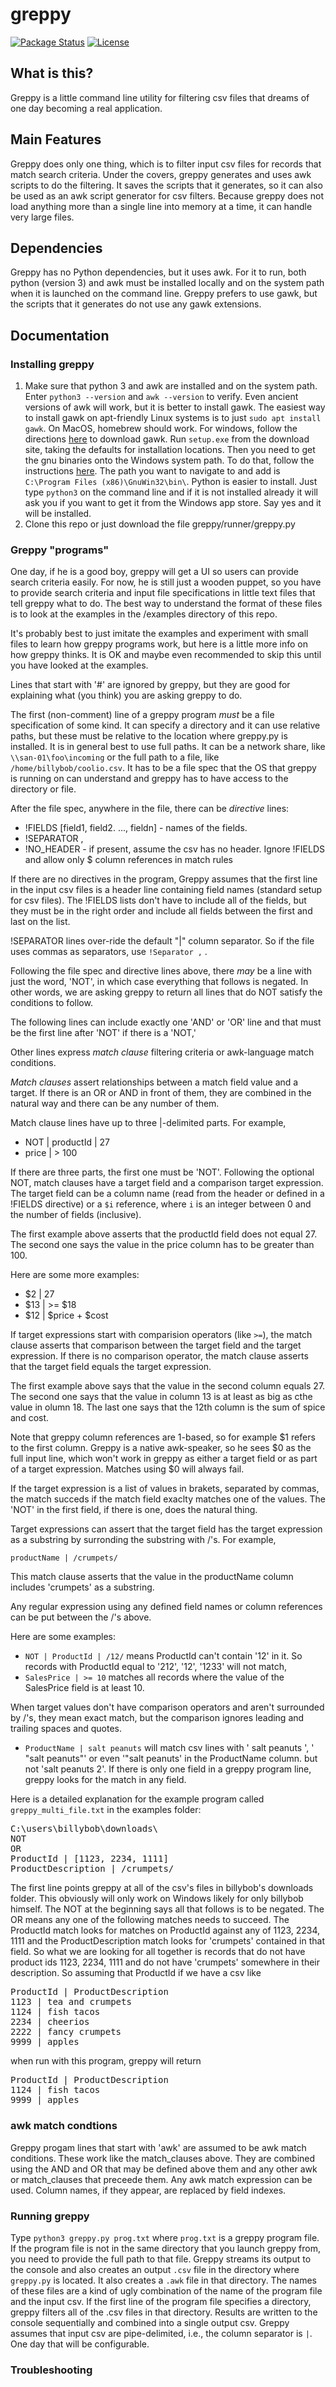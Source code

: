 # greppy
[![Package Status](https://img.shields.io/badge/status-experimental-yellow)](https://github.com/psteitz/greppy)
[![License](https://img.shields.io/badge/license-apache2-green)](https://github.com/psteitz/greppy/blob/main/LICENSE)

## What is this?
Greppy is a little command line utility for filtering csv files that dreams of one day becoming a real application.
## Main Features
Greppy does only one thing, which is to filter input csv files for records that match search criteria.
Under the covers, greppy generates and uses awk scripts to do the filtering.  It saves the scripts that it generates,
so it can also be used as an awk script generator for csv filters. Because greppy does not load anything more than a 
single line into memory at a time, it can handle very large files.
## Dependencies
Greppy has no Python dependencies, but it uses awk. For it to run, both python (version 3) and awk must be installed locally and on the system path when it is launched on the command line. Greppy prefers to use gawk, but the scripts that it generates do not use any gawk extensions.
## Documentation
### Installing greppy
 1. Make sure that python 3 and awk are installed and on the system path.  Enter ```python3 --version``` and ```awk --version``` to verify. Even ancient versions of awk will work, but it is better to install gawk. The easiest way to install gawk on apt-friendly Linux systems is to just ```sudo apt install gawk```.  On MacOS, homebrew should work.  For windows, follow the directions [here](https://gnuwin32.sourceforge.net/packages/gawk.htm) to download gawk.  Run ```setup.exe``` from the download site, taking the defaults for installation locations.  Then you need to get the gnu binaries onto the Windows system path.  To do that, follow the instructions [here](https://www.mathworks.com/matlabcentral/answers/94933-how-do-i-edit-my-system-path-in-windows). The path you want to navigate to and add is ```C:\Program Files (x86)\GnuWin32\bin\```.  Python is easier to install.  Just type ```python3``` on the command line and if it is not installed already it will ask you if you want to get it from the Windows app store.  Say yes and it will be installed.  
 2. Clone this repo or just download the file greppy/runner/greppy.py
### Greppy "programs" 
One day, if he is a good boy, greppy will get a UI so users can provide search criteria easily.  For now, he is still just a wooden puppet, so you have to provide search criteria and input file specifications in little text files that tell greppy what to do.  The best way to understand the format of these files is to look at the examples in the /examples directory of this repo.  

It's probably best to just imitate the examples and experiment with small files to learn how greppy programs work, but here is a little more info on how greppy thinks. It is OK and maybe even recommended to skip this until you have looked at the examples.

Lines that start with '#' are ignored by greppy, but they are good for explaining what (you think) you are asking greppy to do.

The first (non-comment) line of a greppy program _must_ be a file specification of some kind.  It can specify a directory and it can use relative paths, but these must be relative  to the location where greppy.py is installed.  It is in general best to use full paths.  It can be a network share, like ```\\san-01\foo\incoming``` or the full path to a file, like ```/home/billybob/coolio.csv```.  It has to be a file spec that the OS that greppy is running on can understand and greppy has to have access to the directory or file.

After the file spec, anywhere in the file, there can be _directive_ lines:
  * !FIELDS [field1, field2. ..., fieldn] - names of the fields.
  * !SEPARATOR ,
  * !NO_HEADER - if present, assume the csv has no header. Ignore !FIELDS and allow only $ column references in match rules

If there are no directives in the program, Greppy assumes that the first line in the input csv files is a header line containing field names (standard setup for csv files). The !FIELDS lists don't have to include all of the fields, but they must be in the right order and include all fields between the first and last on the list. 

!SEPARATOR lines over-ride the default "|" column separator.  So if the file uses commas as separators, use ```!Separator ,``` .

Following the file spec and directive lines above, there _may_ be a line with just the word, 'NOT', in which case everything that follows is negated.  In other words, we are asking greppy to return all lines that do NOT satisfy the conditions to follow.

The following lines can include exactly one 'AND' or 'OR' line and that must be the first line after 'NOT' if there is a 'NOT,'

Other lines express _match clause_ filtering criteria or awk-language match conditions.

_Match clauses_ assert relationships between a match field value and a target. If there is an OR or AND in front of them, they are combined in the natural way and there can be any number of them. 

Match clause lines have up to three |-delimited parts. For example, 
 * NOT | productId | 27 
 * price | > 100

If there are three parts, the first one must be 'NOT'.  Following the optional NOT, match clauses have a target field and a comparison target expression.  The target field can be a column name (read from the header or defined in a !FIELDS directive) or a ```$i``` reference, where ```i``` is an integer between 0 and the number of fields (inclusive).  

The first example above asserts that the productId field does not equal 27.  The second one says the value in the price column has to be greater than 100.

Here are some more examples:

 * $2 | 27 
 * $13 | >= $18
 * $12 | $price + $cost

If target expressions start with comparision operators (like ```>=```), the match clause asserts that comparison between the target field and the target expression.  If there is no comparison operator, the match clause asserts that the target field equals the target expression.

The first example above says that the value in the second column equals 27.  The second one says that the value in column 13 is at least as big as cthe value in olumn 18.  The last one says that the 12th column is the sum of spice and cost. 

Note that greppy column references are 1-based, so for example $1 refers to the first column. Greppy is a native awk-speaker, so he sees $0 as the full input line, which won't work in greppy as either a target field or as part of a target expression. Matches using $0 will always fail.

If the target expression is a list of values in brakets, separated by commas, the match succeds if the match field exaclty matches one of the values. The 'NOT' in the first field, if there is one, does the natural thing.

Target expressions can assert that the target field has the target expression as a substring by surronding the substring with /'s.  For example,

```productName | /crumpets/```

This match clause asserts that the value in the productName column includes 'crumpets' as a substring.

Any regular expression using any defined field names or column references can be put between the /'s above. 

Here are some examples:
 * ```NOT | ProductId | /12/``` means ProductId can't contain '12' in it.  So records with ProductId equal to '212', '12', '1233' will not match, 
 * ```SalesPrice | >= 10``` matches all records where the value of the SalesPrice field is at least 10.
 
 When target values don't have comparison operators and aren't surrounded by /'s, they mean exact match, but the comparison ignores leading and trailing spaces and quotes.  

 * ```ProductName | salt peanuts``` will match csv lines with '   salt peanuts  ', '  "salt peanuts"' or even '"salt peanuts' in the ProductName column. but not 'salt peanuts 2'.  If there is only one field in a greppy program line, greppy looks for the match in any field.

Here is a detailed explanation for the example program called ```greppy_multi_file.txt``` in the examples folder:
<pre>
C:\users\billybob\downloads\
NOT
OR
ProductId | [1123, 2234, 1111]
ProductDescription | /crumpets/
</pre>
The first line points greppy at all of the csv's files in billybob's downloads folder.  This obviously will only work on Windows likely for only billybob himself.
The NOT at the beginning says all that follows is to be negated.  The OR means any one of the following matches needs to succeed. The ProductId match looks for matches on ProductId against any of 1123, 2234, 1111 and the ProductDescription match looks for 'crumpets' contained in that field.  So what we are looking for all together is records that do not have product ids 1123, 2234, 1111 and do not have 'crumpets' somewhere in their description.  So assuming that ProductId if we have a csv like
<pre>
ProductId | ProductDescription
1123 | tea and crumpets
1124 | fish tacos
2234 | cheerios
2222 | fancy crumpets
9999 | apples
</pre>
when run with this program, greppy will return
<pre>
ProductId | ProductDescription
1124 | fish tacos
9999 | apples
</pre>
 
### awk match condtions
Greppy progam lines that start with 'awk' are assumed to be awk match conditions. These work like the match_clauses above.  They are combined using the AND and OR that may be defined above them and any other awk or match_clauses that preceede them. Any awk match expression can be used. Column names, if they appear, are replaced by field indexes.


### Running greppy
Type ```python3 greppy.py prog.txt``` where ```prog.txt``` is a greppy program file.  If the program file is not in the same directory that you launch greppy from, you need to provide the full path to that file.  Greppy streams its output to the console and also creates an output ```.csv``` file in the directory where ```greppy.py``` is
located.  It also creates a ```.awk``` file in that directory.  The names of these files are a kind of ugly combination of the name of the program file and the input csv. 
If the first line of the program file specifies a directory, greppy filters all of the .csv files in that directory. Results are written to the console sequentially and
combined into a single output csv.  Greppy assumes that input csv are pipe-delimited, i.e., the column separator is ```|```.  One day that will be configurable.
### Troubleshooting 
